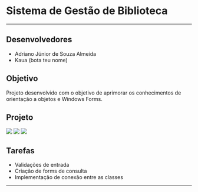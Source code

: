 # Sistema de Gestão de Biblioteca
*******
## Desenvolvedores
* Adriano Júnior de Souza Almeida
* Kaua (bota teu nome)
## Objetivo
Projeto desenvolvido com o objetivo de aprimorar os conhecimentos de orientação a objetos e Windows Forms.
## Projeto

![](https://imgur.com/KGsiPEg.png)
![](https://imgur.com/bOZeQL9.png)
![](https://imgur.com/K3poxI7.png)

## Tarefas 

* Validações de entrada
* Criação de forms de consulta
* Implementação de conexão entre as classes
*******
